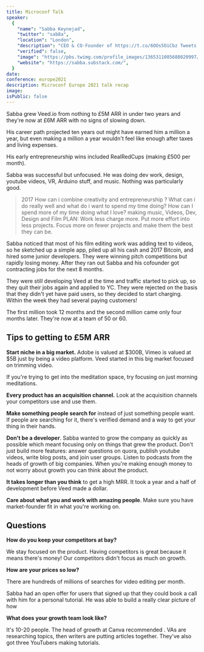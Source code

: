 ```yaml
---
title: Microconf Talk
speaker:
  {
    "name": "Sabba Keynejad",
    "twitter": "sab8a",
    "location": "London",
    "description": "CEO & CO-Founder of https://t.co/6OOs5OiCbz Tweets about Product & Growth.",
    "verified": false,
    "image": "https://pbs.twimg.com/profile_images/1365311085688020997/PU7JhBtc.jpg",
    "website": "https://sabba.substack.com/",
  }
date:
conference: europe2021
description: Microconf Europe 2021 talk recap
image:
isPublic: false
---
```


Sabba grew Veed.io from nothing to £5M ARR in under two years and they're now at £6M ARR with no signs of slowing down.

His career path projected ten years out might have earned him a million a year, but even making a million a year wouldn't feel like enough after taxes and living expenses.

His early entrepreneurship wins included RealRedCups (making £500 per month).

Sabba was successful but unfocused. He was doing dev work, design, youtube videos, VR, Arduino stuff, and music. Nothing was particularly good.

> 2017
> How can i combine creativity and entrepreneurship ?
> What can i do really well and what do i want to spend my time doing? How can I spend more of my time doing what I love? making music, Videos, Dev, Design and Film
> PLAN:
> Work less charge more.
> Put more effort into less projects.
> Focus more on fewer projects and make them the best they can be.

Sabba noticed that most of his film editing work was adding text to videos, so he sketched up a simple app, piled up all his cash and 2017 Bitcoin, and hired some junior developers. They were winning pitch competitions but rapidly losing money. After they ran out Sabba and his cofounder got contracting jobs for the next 8 months.

They were still developing Veed at the time and traffic started to pick up, so they quit their jobs again and applied to YC. They were rejected on the basis that they didn't yet have paid users, so they decided to start charging. Within the week they had several paying customers!

The first million took 12 months and the second million came only four months later. They're now at a team of 50 or 60.

## Tips to getting to £5M ARR

**Start niche in a big market.** Adobe is valued at $300B, Vimeo is valued at $5B just by being a video platform. Veed started in this big market focused on trimming video.

If you're trying to get into the meditation space, try focusing on just morning meditations.

**Every product has an acquisition channel.** Look at the acquisition channels your competitors use and use them.

**Make something people search for** instead of just something people want. If people are searching for it, there's verified demand and a way to get your thing in their hands.

**Don't be a developer**. Sabba wanted to grow the company as quickly as possible which meant focusing only on things that grew the product. Don't just build more features: answer questions on quora, publish youtube videos, write blog posts, and join user groups. Listen to podcasts from the heads of growth of big companies. When you're making enough money to not worry about growth you can think about the product.

**It takes longer than you think** to get a high MRR. It took a year and a half of development before Veed made a dollar.

**Care about what you and work with amazing people**. Make sure you have market-founder fit in what you're working on.

## Questions

**How do you keep your competitors at bay?**

We stay focused on the product. Having competitors is great because it means there's money! Our competitors didn't focus as much on growth.

**How are your prices so low?**

There are hundreds of millions of searches for video editing per month.

Sabba had an open offer for users that signed up that they could book a call with him for a personal tutorial. He was able to build a really clear picture of how

**What does your growth team look like?**

It's 10-20 people. The head of growth at Canva recommended . VAs are researching topics, then writers are putting articles together. They've also got three YouTubers making tutorials.
